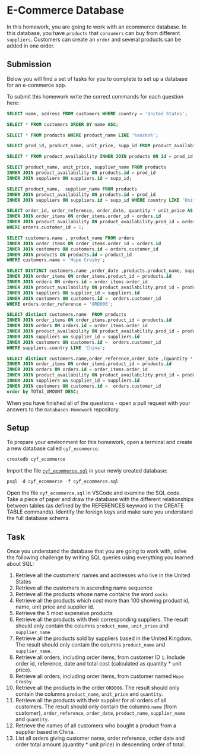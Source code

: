 # E-Commerce Database

In this homework, you are going to work with an ecommerce database. In this database, you have `products` that `consumers` can buy from different `suppliers`. Customers can create an `order` and several products can be added in one order.

## Submission

Below you will find a set of tasks for you to complete to set up a database for an e-commerce app.

To submit this homework write the correct commands for each question here:
```sql
SELECT name, address FROM customers WHERE country = 'United States';

SELECT * FROM customers ORDER BY name ASC;

SELECT * FROM products WHERE product_name LIKE '%socks%';

SELECT prod_id, product_name, unit_price, supp_id FROM product_availability INNER JOIN products ON id = prod_id WHERE unit_price > 100;

SELECT * FROM product_availability INNER JOIN products ON id = prod_id ORDER BY unit_price DESC LIMIT 5;

SELECT product_name, unit_price, supplier_name FROM products
INNER JOIN product_availability ON products.id = prod_id
INNER JOIN suppliers ON suppliers.id = supp_id;

SELECT product_name,  supplier_name FROM products
INNER JOIN product_availability ON products.id = prod_id
INNER JOIN suppliers ON suppliers.id = supp_id WHERE country LIKE 'United Kingdom';

SELECT order_id, order_reference, order_date, quantity * unit_price AS total FROM orders
INNER JOIN order_items ON order_items.order_id = orders.id
INNER JOIN product_availability ON product_availability.prod_id = order_items.product_id
WHERE orders.customer_id = 1;

SELECT customers.name , product_name FROM orders
INNER JOIN order_items ON order_items.order_id = orders.id
INNER JOIN customers ON customers.id = orders.customer_id
INNER JOIN products ON products.id = product_id
WHERE customers.name = 'Hope Crosby';

SELECT DISTINCT customers.name ,order_date ,products.product_name, supplier_name	, quantity FROM products
INNER JOIN order_items ON order_items.product_id = products.id
INNER JOIN orders ON orders.id = order_items.order_id
INNER JOIN product_availability ON product_availability.prod_id = products.id
INNER JOIN suppliers ON supplier_id = suppliers.id
INNER JOIN customers ON customers.id =  orders.customer_id
WHERE orders.order_reference = 'ORD006';

SELECT distinct customers.name  FROM products
INNER JOIN order_items ON order_items.product_id = products.id
INNER JOIN orders ON orders.id = order_items.order_id
INNER JOIN product_availability ON product_availability.prod_id = products.id
INNER JOIN suppliers on supplier_id = suppliers.id
INNER JOIN customers ON customers.id =  orders.customer_id
WHERE suppliers.country LIKE 'China';

SELECT distinct customers.name,order_reference,order_date ,(quantity * unit_price) AS TOTAl_AMOUNT  FROM products
INNER JOIN order_items ON order_items.product_id = products.id
INNER JOIN orders ON orders.id = order_items.order_id
INNER JOIN product_availability ON product_availability.prod_id = products.id
INNER JOIN suppliers on supplier_id = suppliers.id
INNER JOIN customers ON customers.id =  orders.customer_id
order by TOTAl_AMOUNT DESC;
```

When you have finished all of the questions - open a pull request with your answers to the `Databases-Homework` repository.

## Setup

To prepare your environment for this homework, open a terminal and create a new database called `cyf_ecommerce`:

```sql
createdb cyf_ecommerce
```

Import the file [`cyf_ecommerce.sql`](./cyf_ecommerce.sql) in your newly created database:

```sql
psql -d cyf_ecommerce -f cyf_ecommerce.sql
```

Open the file `cyf_ecommerce.sql` in VSCode and examine the SQL code. Take a piece of paper and draw the database with the different relationships between tables (as defined by the REFERENCES keyword in the CREATE TABLE commands). Identify the foreign keys and make sure you understand the full database schema.

## Task

Once you understand the database that you are going to work with, solve the following challenge by writing SQL queries using everything you learned about SQL:

1. Retrieve all the customers' names and addresses who live in the United States
2. Retrieve all the customers in ascending name sequence
3. Retrieve all the products whose name contains the word `socks`
4. Retrieve all the products which cost more than 100 showing product id, name, unit price and supplier id.
5. Retrieve the 5 most expensive products
6. Retrieve all the products with their corresponding suppliers. The result should only contain the columns `product_name`, `unit_price` and `supplier_name`
7. Retrieve all the products sold by suppliers based in the United Kingdom. The result should only contain the columns `product_name` and `supplier_name`.
8. Retrieve all orders, including order items, from customer ID `1`. Include order id, reference, date and total cost (calculated as quantity * unit price).
9. Retrieve all orders, including order items, from customer named `Hope Crosby`
10. Retrieve all the products in the order `ORD006`. The result should only contain the columns `product_name`, `unit_price` and `quantity`.
11. Retrieve all the products with their supplier for all orders of all customers. The result should only contain the columns `name` (from customer), `order_reference`, `order_date`, `product_name`, `supplier_name` and `quantity`.
12. Retrieve the names of all customers who bought a product from a supplier based in China.
13. List all orders giving customer name, order reference, order date and order total amount (quantity * unit price) in descending order of total.


